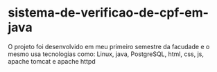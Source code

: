 # sistema-de-verificao-de-cpf-em-java
O projeto foi desenvolvido em meu primeiro semestre da facudade e o mesmo usa tecnologias como: Linux, java, PostgreSQL, html, css, js, apache tomcat e  apache httpd
